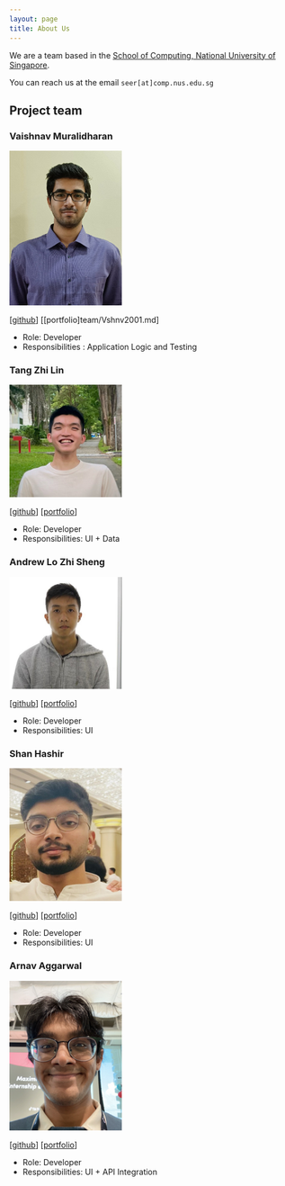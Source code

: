 ```yaml
---
layout: page
title: About Us
---
```


We are a team based in the [School of Computing, National University of Singapore](http://www.comp.nus.edu.sg).

You can reach us at the email `seer[at]comp.nus.edu.sg`

## Project team

### Vaishnav Muralidharan

<img src="images/vshnv2001.png" width="200px">


[[github](https://github.com/Vshnv2001)]
[[portfolio]team/Vshnv2001.md]

* Role: Developer
* Responsibilities : Application Logic and Testing

### Tang Zhi Lin

<img src="images/tex-tang.png" width="200px">

[[github](http://github.com/Tex-Tang)]
[[portfolio](team/tex-tang.md)]

* Role: Developer
* Responsibilities: UI + Data

### Andrew Lo Zhi Sheng

<img src="images/wrewsama.png" width="200px">

[[github](http://github.com/wrewsama)]
[[portfolio](team/wrewsama.md)]

* Role: Developer
* Responsibilities: UI

### Shan Hashir

<img src="images/sh4nh.png" width="200px">

[[github](http://github.com/sh4nH)]
[[portfolio](team/sh4nh.md)]

* Role: Developer
* Responsibilities: UI

### Arnav Aggarwal

<img src="images/arnav-ag.png" width="200px">

[[github](http://github.com/arnav-ag)]
[[portfolio](team/arnav-ag.md)]

* Role: Developer
* Responsibilities: UI + API Integration
